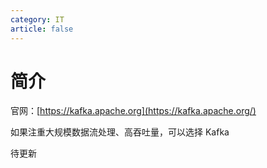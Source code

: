 ```yaml
---
category: IT
article: false
---
```


# 简介

官网：[https://kafka.apache.org](https://kafka.apache.org/)

如果注重大规模数据流处理、高吞吐量，可以选择 Kafka

待更新